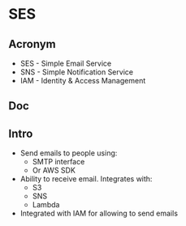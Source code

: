 # SES

## Acronym
* SES - Simple Email Service
* SNS - Simple Notification Service
* IAM - Identity & Access Management

## Doc

## Intro
* Send emails to people using:
    * SMTP interface
    * Or AWS SDK
* Ability to receive email. Integrates with:
    * S3
    * SNS
    * Lambda
* Integrated with IAM for allowing to send emails
